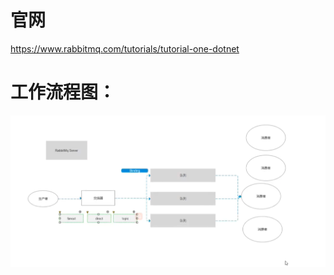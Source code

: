 # 官网

https://www.rabbitmq.com/tutorials/tutorial-one-dotnet

# 工作流程图：

![alt text](<课程截图/24. RabbitMQ工作流程.png>)
